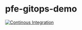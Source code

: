 # pfe-gitops-demo

[![Continous Integration](https://github.com/AhmedFouratTouzri/pfe-gitops-demo/actions/workflows/ci-workflow.yml/badge.svg?branch=main)](https://github.com/AhmedFouratTouzri/pfe-gitops-demo/actions/workflows/ci-workflow.yml)